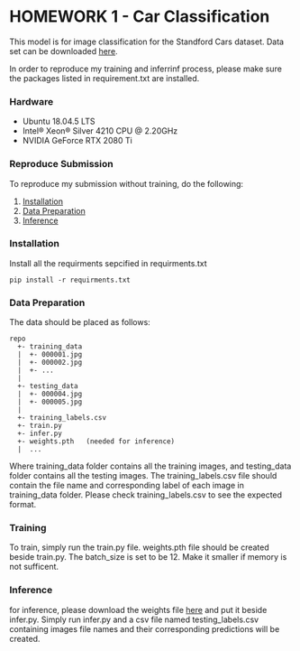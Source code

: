 # HOMEWORK 1 - Car Classification

This model is for image classification for the Standford Cars dataset.
Data set can be downloaded [here](https://www.kaggle.com/c/cs-t0828-2020-hw1/data).

In order to reproduce my training and inferrinf process, please make sure the packages listed in requirement.txt are installed.

### Hardware
- Ubuntu 18.04.5 LTS
- Intel® Xeon® Silver 4210 CPU @ 2.20GHz
- NVIDIA GeForce RTX 2080 Ti

### Reproduce Submission
To reproduce my submission without training, do the following:
1. [Installation](#Installation)
2. [Data Preparation](#Data-Preparation)
3. [Inference](#Inference)


### Installation
Install all the requirments sepcified in requirments.txt

`pip install -r requirments.txt`


### Data Preparation
The data should be placed as follows:
```
repo
  +- training_data
  |  +- 000001.jpg
  |  +- 000002.jpg
  |  +- ...
  |
  +- testing_data
  |  +- 000004.jpg
  |  +- 000005.jpg
  |
  +- training_labels.csv
  +- train.py
  +- infer.py
  +- weights.pth   (needed for inference)
  |  ...
```
Where training_data folder contains all the training images, and testing_data folder contains all the testing images. The training_labels.csv file should contain the file name and corresponding label of each image in training_data folder. Please check training_labels.csv to see the expected format.

### Training
To train, simply run the train.py file. weights.pth file should be created beside train.py. The batch_size is set to be 12. Make it smaller if memory is not sufficent.

### Inference
for inference, please download the weights file [here](https://drive.google.com/file/d/1nQPV5yNpJn1VEM-VL7g_6Y6KT0REy0Cl/view?usp=sharing) and put it beside infer.py. Simply run infer.py and a csv file named testing_labels.csv containing images file names and their corresponding predictions will be created.
